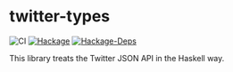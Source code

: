 twitter-types 
=============

![CI](https://github.com/himura/twitter-types/workflows/CI/badge.svg)
[![Hackage](https://img.shields.io/hackage/v/twitter-types.svg?style=flat)](https://hackage.haskell.org/package/twitter-types)
[![Hackage-Deps](https://img.shields.io/hackage-deps/v/twitter-types.svg)](http://packdeps.haskellers.com/feed?needle=twitter-types)

This library treats the Twitter JSON API in the Haskell way.

